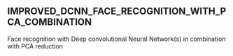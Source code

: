 ## IMPROVED_DCNN_FACE_RECOGNITION_WITH_PCA_COMBINATION
Face recognition with Deep convolutional Neural Network(s) in combination with PCA reduction 
